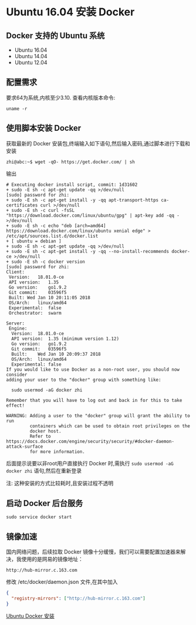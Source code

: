 # Ubuntu 16.04 安装 Docker

## Docker 支持的 Ubuntu 系统

- Ubuntu 16.04
- Ubuntu 14.04
- Ubuntu 12.04

## 配置需求

要求64为系统,内核至少3.10. 查看内核版本命令:

``` shell
uname -r
```

## 使用脚本安装 Docker

获取最新的 Docker 安装包,终端输入如下语句,然后输入密码,通过脚本进行下载和安装

``` shell
zhi@abc:~$ wget -qO- https://get.docker.com/ | sh
```

输出

``` text
# Executing docker install script, commit: 1d31602
+ sudo -E sh -c apt-get update -qq >/dev/null
[sudo] password for zhi: 
+ sudo -E sh -c apt-get install -y -qq apt-transport-https ca-certificates curl >/dev/null
+ sudo -E sh -c curl -fsSL "https://download.docker.com/linux/ubuntu/gpg" | apt-key add -qq - >/dev/null
+ sudo -E sh -c echo "deb [arch=amd64] https://download.docker.com/linux/ubuntu xenial edge" > /etc/apt/sources.list.d/docker.list
+ [ ubuntu = debian ]
+ sudo -E sh -c apt-get update -qq >/dev/null
+ sudo -E sh -c apt-get install -y -qq --no-install-recommends docker-ce >/dev/null
+ sudo -E sh -c docker version
[sudo] password for zhi: 
Client:
 Version:	18.01.0-ce
 API version:	1.35
 Go version:	go1.9.2
 Git commit:	03596f5
 Built:	Wed Jan 10 20:11:05 2018
 OS/Arch:	linux/amd64
 Experimental:	false
 Orchestrator:	swarm

Server:
 Engine:
  Version:	18.01.0-ce
  API version:	1.35 (minimum version 1.12)
  Go version:	go1.9.2
  Git commit:	03596f5
  Built:	Wed Jan 10 20:09:37 2018
  OS/Arch:	linux/amd64
  Experimental:	false
If you would like to use Docker as a non-root user, you should now consider
adding your user to the "docker" group with something like:

  sudo usermod -aG docker zhi

Remember that you will have to log out and back in for this to take effect!

WARNING: Adding a user to the "docker" group will grant the ability to run
         containers which can be used to obtain root privileges on the
         docker host.
         Refer to https://docs.docker.com/engine/security/security/#docker-daemon-attack-surface
         for more information.
```

后面提示说要以非root用户直接执行 Docker 时,需执行  `sudo usermod -aG docker zhi` 语句,然后在重新登录

注: 这种安装的方式比较耗时,且安装过程不透明

## 启动 Docker 后台服务

``` shell
sudo service docker start
```

## 镜像加速

国内网络问题，后续拉取 Docker 镜像十分缓慢，我们可以需要配置加速器来解决，我使用的是网易的镜像地址：

``` text
http://hub-mirror.c.163.com
```

修改 /etc/docker/daemon.json 文件,在其中加入

``` json
{
  "registry-mirrors": ["http://hub-mirror.c.163.com"]
}
```

[Ubuntu Docker 安装](http://www.runoob.com/docker/ubuntu-docker-install.html)